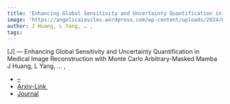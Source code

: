 ```yaml
---  
title: 'Enhancing Global Sensitivity and Uncertainty Quantification in Medical Image Reconstruction with Monte Carlo Arbitrary-Masked Mamba'  
image: 'https://angelicaiaviles.wordpress.com/wp-content/uploads/2024/07/mambamri2.png'  
author: J Huang, L Yang, … ,  
tags:   
---  
```

  
[J] — Enhancing Global Sensitivity and Uncertainty Quantification in Medical Image Reconstruction with Monte Carlo Arbitrary-Masked Mamba  
J Huang, L Yang, … ,  
  
- [–](https://arxiv.org/search/cs?searchtype=author&query=Schonlieb,+C)
- [Arxiv-Link ](https://arxiv.org/pdf/2405.17659)
- [Journal](https://www.sciencedirect.com/science/article/pii/S1361841524002597?via%3Dihub)  
        